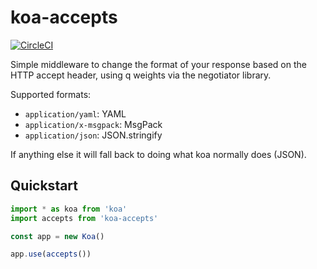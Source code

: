 # koa-accepts

[![CircleCI](https://circleci.com/gh/radiosilence/koa-accepts.svg?style=shield)](https://circleci.com/gh/radiosilence/koa-accepts)

Simple middleware to change the format of your response based on the HTTP accept header, using q weights via the negotiator library.

Supported formats:

* `application/yaml`: YAML
* `application/x-msgpack`: MsgPack
* `application/json`: JSON.stringify

If anything else it will fall back to doing what koa normally does (JSON).

## Quickstart

```ts
import * as koa from 'koa'
import accepts from 'koa-accepts'

const app = new Koa()

app.use(accepts())
```
